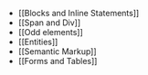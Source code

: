 - [[Blocks and Inline Statements]]
- [[Span and Div]]
- [[Odd elements]]
- [[Entities]]
- [[Semantic Markup]]
- [[Forms and Tables]]
